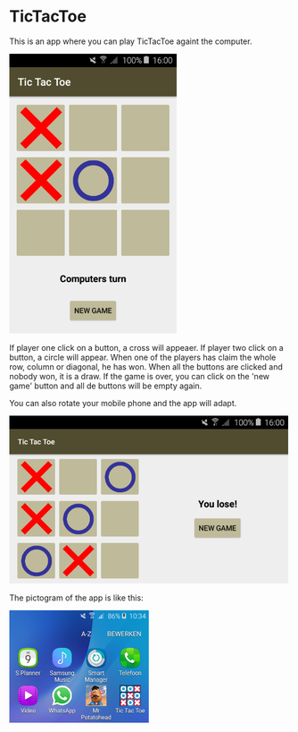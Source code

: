 # TicTacToe

This is an app where you can play TicTacToe againt the computer.

<img src="https://github.com/DoorDool/TicTacToe/blob/master/app/src/main/res/drawable/Layout.png" width="300">

If player one click on a button, a cross will appeaer. If player two click on a button, a circle will appear.
When one of the players has claim the whole row, column or diagonal, he has won.
When all the buttons are clicked and nobody won, it is a draw.
If the game is over, you can click on the 'new game' button and all de buttons will be empty again.

You can also rotate your mobile phone and the app will adapt.

<img src="https://github.com/DoorDool/TicTacToe/blob/master/app/src/main/res/drawable/Layout_landscape.png" width="500">

The pictogram of the app is like this:

<img src="https://github.com/DoorDool/TicTacToe/blob/master/app/src/main/res/drawable/Picto1.png" width="250">
